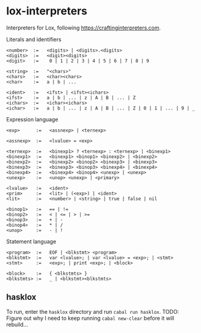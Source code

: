 # lox-interpreters
Interpreters for Lox, following https://craftinginterpreters.com.

Literals and identifiers
```
<number>  :=   <digits> | <digits>.<digits>
<digits>  :=   <digit><digits>
<digit>   :=    0 | 1 | 2 | 3 | 4 | 5 | 6 | 7 | 8 | 9

<string>  :=   "<chars>"
<chars>   :=   <char><chars>
<char>    :=   a | b | ...

<ident>   :=   <ifst> | <ifst><ichars>
<ifst>    :=   a | b | ... | z | A | B | ... | Z
<ichars>  :=   <ichar><ichars>
<ichar>   :=   a | b | ... | z | A | B | ... | Z | 0 | 1 | ... | 9 | _
```

Expression language
```
<exp>      :=   <assnexp> | <ternexp>

<assnexp>  :=   <lvalue> = <exp>

<ternexp>  :=   <binexp1> ? <ternexp> : <ternexp> | <binexp1>
<binexp1>  :=   <binexp1> <binop1> <binexp2> | <binexp2>
<binexp2>  :=   <binexp2> <binop2> <binexp3> | <binexp3>
<binexp3>  :=   <binexp3> <binop3> <binexp4> | <binexp4>
<binexp4>  :=   <binexp4> <binop4> <unexp> | <unexp>
<unexp>    :=   <unop> <unexp> | <primary>

<lvalue>   :=   <ident>
<prim>     :=   <lit> | (<exp>) | <ident>
<lit>      :=   <number> | <string> | true | false | nil

<binop1>   :=   == | !=
<binop2>   :=   < | <= | > | >=
<binop3>   :=   + | -
<binop4>   :=   * | /
<unop>     :=   - | !
```

Statement language
```
<program>  :=   EOF | <blkstmt> <program>
<blkstmt>  :=   var <lvalue>; | var <lvalue> = <exp>; | <stmt>
<stmt>     :=   <exp>; | print <exp>; | <block>

<block>    :=   { <blkstmts> }
<blkstmts> :=   _ | <blkstmt><blkstmts>
```

## hasklox

To run, enter the `hasklox` directory and run `cabal run hasklox`.
TODO: Figure out why I need to keep running `cabal new-clear` before it will rebuild...